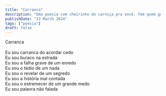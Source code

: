 ```yaml
---
title: "Carranca"
description: "Uma poesia com cheirinho de carniça pra você. Tem quem goste de carniça, mas poesia é pra poucos."
publishDate: "23 March 2024"
tags: ["poesia"]
draft: false
---
```


Carranca<br>
<br>
Eu sou carranca do acordar cedo<br>
Eu sou buraco na estrada<br>
Eu sou a falha grave de um enredo<br>
Eu sou o tédio de um nada<br>
Eu sou o revelar de um segredo<br>
Eu sou a história mal contada<br>
Eu sou o estremecer de um grande medo<br>
Eu sou palavra não falada<br>